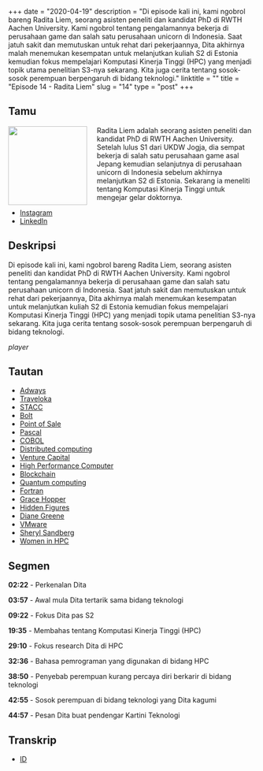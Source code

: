 +++
date = "2020-04-19"
description = "Di episode kali ini, kami ngobrol bareng Radita Liem, seorang asisten peneliti dan kandidat PhD di RWTH Aachen University. Kami ngobrol tentang pengalamannya bekerja di perusahaan game dan salah satu perusahaan unicorn di Indonesia. Saat jatuh sakit dan memutuskan untuk rehat dari pekerjaannya, Dita akhirnya malah menemukan kesempatan untuk melanjutkan kuliah S2 di Estonia kemudian fokus mempelajari Komputasi Kinerja Tinggi (HPC) yang menjadi topik utama penelitian S3-nya sekarang. Kita juga cerita tentang sosok-sosok perempuan berpengaruh di bidang teknologi."
linktitle = ""
title = "Episode 14 - Radita Liem"
slug = "14"
type = "post"
+++

## Tamu
<img style="float: left; width: 160px; margin-right: 20px;" src="/img/ep14.jpg">

Radita Liem adalah seorang asisten peneliti dan kandidat PhD di RWTH Aachen University. Setelah lulus S1 dari UKDW Jogja, dia sempat bekerja di salah satu perusahaan game asal Jepang kemudian selanjutnya di perusahaan unicorn di Indonesia sebelum akhirnya melanjutkan S2 di Estonia. Sekarang ia meneliti tentang Komputasi Kinerja Tinggi untuk mengejar gelar doktornya. 

- [Instagram](https://www.instagram.com/raditaliem/)
- [LinkedIn](https://www.linkedin.com/in/raditaliem/)

## Deskripsi 
Di episode kali ini, kami ngobrol bareng Radita Liem, seorang asisten peneliti dan kandidat PhD di RWTH Aachen University. Kami ngobrol tentang pengalamannya bekerja di perusahaan game dan salah satu perusahaan unicorn di Indonesia. Saat jatuh sakit dan memutuskan untuk rehat dari pekerjaannya, Dita akhirnya malah menemukan kesempatan untuk melanjutkan kuliah S2 di Estonia kemudian fokus mempelajari Komputasi Kinerja Tinggi (HPC) yang menjadi topik utama penelitian S3-nya sekarang. Kita juga cerita tentang sosok-sosok perempuan berpengaruh di bidang teknologi.

*player*

## Tautan
- [Adways](https://id.linkedin.com/company/adways)
- [Traveloka](https://www.traveloka.com/)
- [STACC](https://www.stacc.ee/)
- [Bolt](https://bolt.eu/en/)
- [Point of Sale](https://en.wikipedia.org/wiki/Point_of_sale)
- [Pascal](https://en.wikipedia.org/wiki/Pascal_(programming_language))
- [COBOL](https://en.wikipedia.org/wiki/COBOL)
- [Distributed computing](https://en.wikipedia.org/wiki/Distributed_computing)
- [Venture Capital](https://en.wikipedia.org/wiki/Venture_capital)
- [High Performance Computer](https://en.wikipedia.org/wiki/Supercomputer)
- [Blockchain](https://en.wikipedia.org/wiki/Blockchain)
- [Quantum computing](https://en.wikipedia.org/wiki/Quantum_computing)
- [Fortran](https://en.wikipedia.org/wiki/Fortran)
- [Grace Hopper](https://en.wikipedia.org/wiki/Grace_Hopper)
- [Hidden Figures](https://en.wikipedia.org/wiki/Hidden_Figures)
- [Diane Greene](https://en.wikipedia.org/wiki/Diane_Greene)
- [VMware](https://en.wikipedia.org/wiki/VMware)
- [Sheryl Sandberg](https://en.wikipedia.org/wiki/Sheryl_Sandberg)
- [Women in HPC](https://womeninhpc.org/)

## Segmen
**02:22** - Perkenalan Dita

**03:57** - Awal mula Dita tertarik sama bidang teknologi

**09:22** - Fokus Dita pas S2

**19:35** - Membahas tentang Komputasi Kinerja Tinggi (HPC)

**29:10** - Fokus research Dita di HPC

**32:36** - Bahasa pemrograman yang digunakan di bidang HPC

**38:50** - Penyebab perempuan kurang percaya diri berkarir di bidang teknologi

**42:55** - Sosok perempuan di bidang teknologi yang Dita kagumi 

**44:57** - Pesan Dita buat pendengar Kartini Teknologi

## Transkrip
- [ID](transcript)

